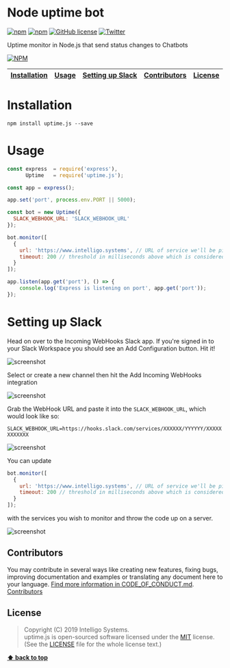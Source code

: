 # Node uptime bot

[![npm](https://img.shields.io/npm/v/uptime.js.svg?style=plastic)](https://www.npmjs.com/package/uptime.js)
[![npm](https://img.shields.io/npm/dt/uptime.js.svg?style=plastic)](https://www.npmjs.com/package/uptime.js)
[![GitHub license](https://img.shields.io/github/license/intelligo-systems/uptime.js.svg)](https://github.com/intelligo-systems/uptime.js/blob/master/LICENSE)
[![Twitter](https://img.shields.io/twitter/url/https/github.com/intelligo-systems/uptime.js.svg?style=social)](https://twitter.com/intent/tweet?text=Wow:&url=https%3A%2F%2Fgithub.com%2Fintelligo-systems%2Fintelligo)

Uptime monitor in Node.js that send status changes to Chatbots

[![NPM](https://nodei.co/npm/uptime.js.png?downloads=true&downloadRank=true&stars=true)](https://nodei.co/npm/uptime.js/)


| [Installation][] | [Usage][] | [Setting up Slack][] | [Contributors][] | [License][] |
|---|---|---|---|---|

# Installation

```
npm install uptime.js --save
```

# Usage

```js
const express  = require('express'),
      Uptime   = require('uptime.js');

const app = express();

app.set('port', process.env.PORT || 5000);

const bot = new Uptime({
  SLACK_WEBHOOK_URL: 'SLACK_WEBHOOK_URL'
});

bot.monitor([
  {
    url: 'https://www.intelligo.systems', // URL of service we'll be pining
    timeout: 200 // threshold in milliseconds above which is considered degraded performance
  }
]);

app.listen(app.get('port'), () => {
    console.log('Express is listening on port', app.get('port'));
});

```

# Setting up Slack

Head on over to the Incoming WebHooks Slack app. If you're signed in to your Slack Workspace you should see an Add Configuration button. Hit it!

![screenshot](https://raw.githubusercontent.com/intelligo-systems/uptime.js/master/.github/image1.png)

Select or create a new channel then hit the Add Incoming WebHooks integration

![screenshot](https://raw.githubusercontent.com/intelligo-systems/uptime.js/master/.github/image2.png)

Grab the WebHook URL and paste it into the `SLACK_WEBHOOK_URL`, which would look like so:

`SLACK_WEBHOOK_URL=https://hooks.slack.com/services/XXXXXX/YYYYYY/XXXXXXXXXXXX`

![screenshot](https://raw.githubusercontent.com/intelligo-systems/uptime.js/master/.github/image3.png)

You can update 

```js
bot.monitor([
  {
    url: 'https://www.intelligo.systems', // URL of service we'll be pining
    timeout: 200 // threshold in milliseconds above which is considered degraded performance
  }
]);
``` 
with the services you wish to monitor and throw the code up on a server.

![screenshot](https://raw.githubusercontent.com/intelligo-systems/uptime.js/master/.github/image4.png)

## Contributors

You may contribute in several ways like creating new features, fixing bugs, improving documentation and examples
or translating any document here to your language. [Find more information in CODE_OF_CONDUCT.md](.github/CODE_OF_CONDUCT.md).
<a href="https://github.com/intelligo-systems/uptime.js/graphs/contributors">Contributors</a>

## License

> Copyright (C) 2019 Intelligo Systems.  
> uptime.js is open-sourced software licensed under the [MIT](https://opensource.org/licenses/MIT) license.  
> (See the [LICENSE](https://github.com/intelligo-systems/uptime.js/blob/master/LICENSE) file for the whole license text.)

**[⬆ back to top](#node-uptime-bot)**

[Installation]:#installation
[Usage]:#usage
[Setting up Slack]:#setting-up-slack
[Contributors]:#contributors
[License]:#license

